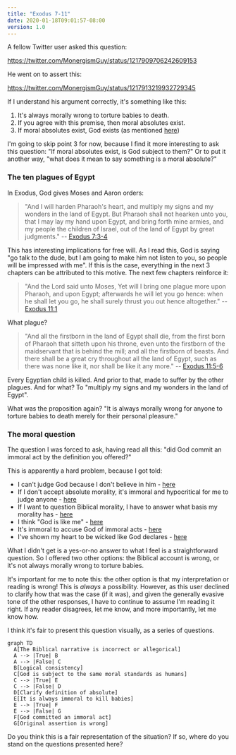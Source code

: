 ```yaml
---
title: "Exodus 7-11"
date: 2020-01-18T09:01:57-08:00
version: 1.0
---
```


A fellow Twitter user asked this question:

https://twitter.com/MonergismGuy/status/1217909706242609153

He went on to assert this:

https://twitter.com/MonergismGuy/status/1217913219932729345

If I understand his argument correctly, it's something like this:

1. It's always morally wrong to torture babies to death.
2. If you agree with this premise, then moral absolutes exist.
3. If moral absolutes exist, God exists (as mentioned [here](https://twitter.com/MonergismGuy/status/1217913219932729345))

I'm going to skip point 3 for now, because I find it more interesting to ask this question: "If moral absolutes exist, is God subject to them?" Or to put it another way, "what does it mean to say something is a moral absolute?"

### The ten plagues of Egypt

In Exodus, God gives Moses and Aaron orders:

> "And I will harden Pharaoh's heart, and multiply my signs and my wonders in the land of Egypt. But Pharaoh shall not hearken unto you, that I may lay my hand upon Egypt, and bring forth mine armies, and my people the children of Israel, out of the land of Egypt by great judgments." -- [Exodus 7:3-4](https://www.biblegateway.com/passage/?search=Exodus+7&version=KJV)

This has interesting implications for free will. As I read this, God is saying "go talk to the dude, but I am going to make him not listen to you, so people will be impressed with me". If this is the case, everything in the next 3 chapters can be attributed to this motive. The next few chapters reinforce it:

> "And the Lord said unto Moses, Yet will I bring one plague more upon Pharaoh, and upon Egypt; afterwards he will let you go hence: when he shall let you go, he shall surely thrust you out hence altogether." -- [Exodus 11:1](https://www.biblegateway.com/passage/?search=Exodus+11&version=KJV)

What plague?

> "And all the firstborn in the land of Egypt shall die, from the first born of Pharaoh that sitteth upon his throne, even unto the firstborn of the maidservant that is behind the mill; and all the firstborn of beasts. And there shall be a great cry throughout all the land of Egypt, such as there was none like it, nor shall be like it any more." -- [Exodus 11:5-6](https://www.biblegateway.com/passage/?search=Exodus+11&version=KJV)

Every Egyptian child is killed. And prior to that, made to suffer by the other plagues. And for what? To "multiply my signs and my wonders in the land of Egypt".

What was the proposition again? "It is always morally wrong for anyone to torture babies to death merely for their personal pleasure."

### The moral question

The question I was forced to ask, having read all this: "did God commit an immoral act by the definition you offered?"

This is apparently a hard problem, because I got told:

* I can't judge God because I don't believe in him - [here](https://twitter.com/MonergismGuy/status/1217913730425552896)
* If I don't accept absolute morality, it's immoral and hypocritical for me to judge anyone - [here](https://twitter.com/MonergismGuy/status/1217914351253958658)
* If I want to question Biblical morality, I have to answer what basis my morality has - [here](https://twitter.com/MonergismGuy/status/1217926436738207745)
* I think "God is like me" - [here](https://twitter.com/MonergismGuy/status/1217927366158225414)
* It's immoral to accuse God of immoral acts - [here](https://twitter.com/MonergismGuy/status/1217931229552693250)
* I've shown my heart to be wicked like God declares - [here](https://twitter.com/MonergismGuy/status/1217934306296897536)

What I didn't get is a yes-or-no answer to what I feel is a straightforward question. So I offered two other options: the Biblical account is wrong, or it's not always morally wrong to torture babies.

It's important for me to note this: the other option is that my interpretation or reading is wrong! This is _always_ a possibility. However, as this user declined to clarify how that was the case (if it was), and given the generally evasive tone of the other responses, I have to continue to assume I'm reading it right. If any reader disagrees, let me know, and more importantly, let me know how.

I think it's fair to present this question visually, as a series of questions.

```mermaid
graph TD
  A[The Biblical narrative is incorrect or allegorical]
  A --> |True| B
  A --> |False| C
  B[Logical consistency]
  C[God is subject to the same moral standards as humans]
  C --> |True| E
  C --> |False| D
  D[Clarify definition of absolute]
  E[It is always immoral to kill babies]
  E --> |True| F
  E --> |False| G
  F[God committed an immoral act]
  G[Original assertion is wrong]
```

Do you think this is a fair representation of the situation? If so, where do you stand on the questions presented here?